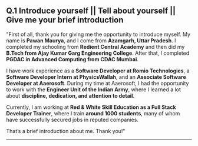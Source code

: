 ## **Q.1 Introduce yourself || Tell about yourself || Give me your brief introduction**

"First of all, thank you for giving me the opportunity to introduce myself. My name is **Pawan Maurya**, and I come from **Azamgarh, Uttar Pradesh**. I completed my schooling from **Redient Central Academy** and then did my **B.Tech from Ajay Kumar Garg Engineering College**. After that, I completed **PGDAC in Advanced Computing from CDAC Mumbai**.

I have work experience as a **Software Developer at Romio Technologies**, a **Software Developer Intern at PhysicsWallah**, and an **Associate Software Developer at Aaerosoft**. During my time at Aaerosoft, I had the opportunity to work with the **Engineer Unit of the Indian Army**, where I learned a lot about **discipline, dedication, and attention to detail**.

Currently, I am working at **Red & White Skill Education as a Full Stack Developer Trainer**, where I train **around 1000 students**, many of whom have successfully secured jobs in reputed companies.

That’s a brief introduction about me. Thank you!"

---

